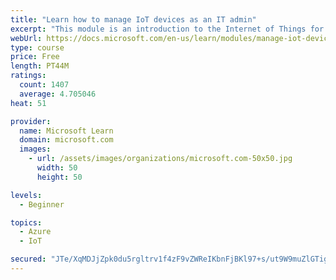 ```yaml
---
title: "Learn how to manage IoT devices as an IT admin"
excerpt: "This module is an introduction to the Internet of Things for IT admins."
webUrl: https://docs.microsoft.com/en-us/learn/modules/manage-iot-devices/
type: course
price: Free
length: PT44M
ratings:
  count: 1407
  average: 4.705046
heat: 51

provider:
  name: Microsoft Learn
  domain: microsoft.com
  images:
    - url: /assets/images/organizations/microsoft.com-50x50.jpg
      width: 50
      height: 50

levels:
  - Beginner

topics:
  - Azure
  - IoT

secured: "JTe/XqMDJjZpk0du5rgltrv1f4zF9vZWReIKbnFjBKl97+s/ut9W9muZlGTighs6VcPAqWb1qAv0SLs03ZNp7COqBOWMY6LgOpFOBZau0BpOwD1CXVp6tQSefC9LIBGc1eaixCOPTNdIt0Te4jtwl/nqX4umXXVzfSL07+WcTR6IL7GcoZ6VfmLhL1d/CV34xpf1f5bF3iUcVjKUxN5ZXx5X/DYvMYJE0Mn9yP+QUe+jSkdxEy5dTXBK5gaHOd//NCmaosp/rCvzPIa4Ejlo+MX8taKyLNgLV9J0L8JHXNemrCk1ravkXfc3cwy7Sla7CmFN4S+a2i2zVAojkDYyC3JNkLBUzeB/yH3+M7DizjGkZuTGmr/efAuwKDWNy+0oyKJdKb0jRE696DEBCwmqSHOvDaCeO4iovV5UziKtwPw=;aEQl+xMge9tvNQ4lKXkfZg=="
---
```


